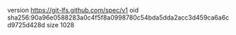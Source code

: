 version https://git-lfs.github.com/spec/v1
oid sha256:90a96e0588283a0c4f5f8a0998780c54bda5dda2acc3d459ca6a6cd9725d428d
size 1028
